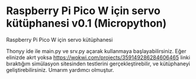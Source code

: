 # Raspberry Pi Pico W için servo kütüphanesi v0.1 (Micropython)
Raspberry Pi Pico W için servo kütüphanesi

Thonyy ide ile main.py ve srv.py açarak kullanmaya başlayabilirsiniz. Eğer elinizde akrt yoksa https://wokwi.com/projects/359149286284606465 linki bıraktığım simülasyon sitesinden testlerini gerçekleştirebilir, ve kütüphaneyi geliştirebilirsiniz. Umarım yardımcı olmuştur.
